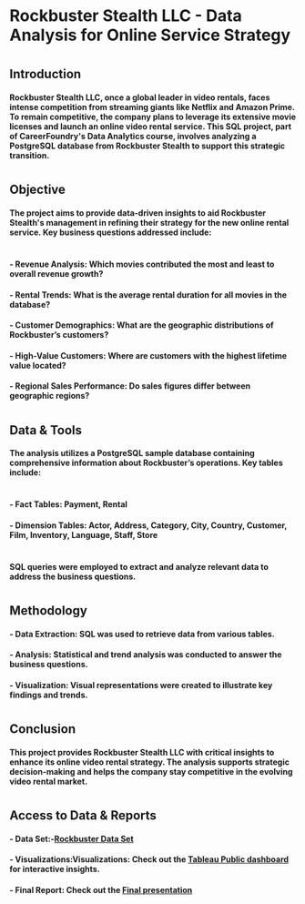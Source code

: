 # Rockbuster Stealth LLC - Data Analysis for Online Service Strategy
#
## Introduction
#### Rockbuster Stealth LLC, once a global leader in video rentals, faces intense competition from streaming giants like Netflix and Amazon Prime. To remain competitive, the company plans to leverage its extensive movie licenses and launch an online video rental service. This SQL project, part of CareerFoundry's Data Analytics course, involves analyzing a PostgreSQL database from Rockbuster Stealth to support this strategic transition.
#
## Objective
#### The project aims to provide data-driven insights to aid Rockbuster Stealth's management in refining their strategy for the new online rental service. Key business questions addressed include:
#
#### - Revenue Analysis: Which movies contributed the most and least to overall revenue growth?
#### - Rental Trends: What is the average rental duration for all movies in the database?
#### - Customer Demographics: What are the geographic distributions of Rockbuster’s customers?
#### - High-Value Customers: Where are customers with the highest lifetime value located?
#### - Regional Sales Performance: Do sales figures differ between geographic regions?
#
## Data & Tools
#### The analysis utilizes a PostgreSQL sample database containing comprehensive information about Rockbuster’s operations. Key tables include:
#
#### - Fact Tables: Payment, Rental
#### - Dimension Tables: Actor, Address, Category, City, Country, Customer, Film, Inventory, Language, Staff, Store
#
#### SQL queries were employed to extract and analyze relevant data to address the business questions.
#
## Methodology
#### - Data Extraction: SQL was used to retrieve data from various tables.
#### - Analysis: Statistical and trend analysis was conducted to answer the business questions.
#### - Visualization: Visual representations were created to illustrate key findings and trends.
#
## Conclusion
#### This project provides Rockbuster Stealth LLC with critical insights to enhance its online video rental strategy. The analysis supports strategic decision-making and helps the company stay competitive in the evolving video rental market.
#
## Access to Data & Reports
#### - Data Set:-[Rockbuster Data Set](https://github.com/isom17/InstaCartAnalysis/files/14471305/Rockbuster.Excel.Data.xls)
#### - Visualizations:**Visualizations**: Check out the [Tableau Public dashboard](https://public.tableau.com/app/profile/shravani.i6064/viz/shared/6JTMY4QCN) for interactive insights.  
#### - Final Report: Check out the [Final presentation](https://github.com/Shravaniis/Rockbuster-SQL/blob/main/Rockbuster%20Stealth%20Project%20presentation.pdf)
